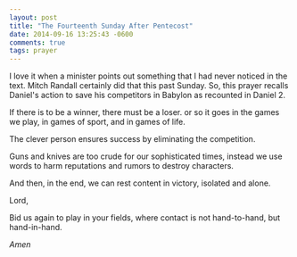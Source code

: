 ```yaml
---
layout: post
title: "The Fourteenth Sunday After Pentecost"
date: 2014-09-16 13:25:43 -0600
comments: true
tags: prayer
---
```


I love it when a minister points out something that I had never noticed in the text. Mitch Randall certainly did that this past Sunday. So, this prayer recalls Daniel's action to save his competitors in Babylon as recounted in Daniel 2.

If there is to be a winner,
there must be a loser.
or so it goes in the games we play,
in games of sport,
and in games of life.

The clever person ensures success
by eliminating the competition.

Guns and knives are too crude
for our sophisticated times,
instead we use words
to harm reputations
and rumors to destroy characters.

And then, in the end,
we can rest content
in victory,
isolated and alone.

Lord,

Bid us again
to play in your fields,
where contact is
not hand-to-hand,
but hand-in-hand.

*Amen*



